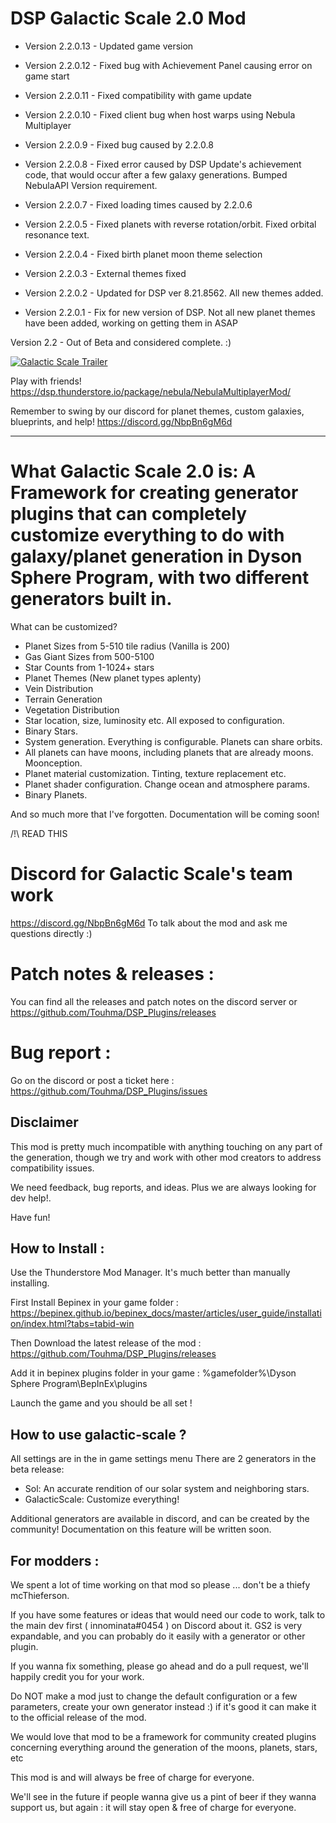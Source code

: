 # DSP Galactic Scale 2.0 Mod

 - Version 2.2.0.13 - Updated game version
 
 - Version 2.2.0.12 - Fixed bug with Achievement Panel causing error on game start

 - Version 2.2.0.11 - Fixed compatibility with game update

 - Version 2.2.0.10 - Fixed client bug when host warps using Nebula Multiplayer

 - Version 2.2.0.9 - Fixed bug caused by 2.2.0.8
 
 - Version 2.2.0.8 - Fixed error caused by DSP Update's achievement code, that would occur after a few galaxy generations. Bumped NebulaAPI Version requirement.

 - Version 2.2.0.7 - Fixed loading times caused by 2.2.0.6

 - Version 2.2.0.5 - Fixed planets with reverse rotation/orbit. Fixed orbital resonance text.

 - Version 2.2.0.4 - Fixed birth planet moon theme selection

 - Version 2.2.0.3 - External themes fixed

 - Version 2.2.0.2 - Updated for DSP ver 8.21.8562. All new themes added.

 - Version 2.2.0.1 - Fix for new version of DSP. Not all new planet themes have been added, working on getting them in ASAP

Version 2.2 - Out of Beta and considered complete. :)

[![Galactic Scale Trailer](https://github.com/Touhma/DSP_Plugins/blob/main/thumb.png?raw=true)](https://www.youtube.com/watch?v=JpdW3S73hYw "Galactic Scale Trailer - Click to Watch!")

Play with friends!
https://dsp.thunderstore.io/package/nebula/NebulaMultiplayerMod/

Remember to swing by our discord for planet themes, custom galaxies, blueprints, and help!
https://discord.gg/NbpBn6gM6d

-----------

# What Galactic Scale 2.0 is: A Framework for creating generator plugins that can completely customize everything to do with galaxy/planet generation in Dyson Sphere Program, with two different generators built in.

What can be customized?

- Planet Sizes from 5-510 tile radius (Vanilla is 200)
- Gas Giant Sizes from 500-5100
- Star Counts from 1-1024+ stars
- Planet Themes (New planet types aplenty)
- Vein Distribution
- Terrain Generation
- Vegetation Distribution
- Star location, size, luminosity etc. All exposed to configuration.
- Binary Stars.
- System generation. Everything is configurable. Planets can share orbits.
- All planets can have moons, including planets that are already moons. Moonception.
- Planet material customization. Tinting, texture replacement etc.
- Planet shader configuration. Change ocean and atmosphere params.
- Binary Planets.

And so much more that I've forgotten. Documentation will be coming soon!

/!\ READ THIS

# Discord for Galactic Scale's team work
https://discord.gg/NbpBn6gM6d To talk about the mod and ask me questions directly :)

# Patch notes & releases :
You can find all the releases and patch notes on the discord server or https://github.com/Touhma/DSP_Plugins/releases

# Bug report :
Go on the discord or post a ticket here :
https://github.com/Touhma/DSP_Plugins/issues

## Disclaimer
This mod is pretty much incompatible with anything touching on any part of the generation, though we try and work with other mod creators to address compatibility issues.

We need feedback, bug reports, and ideas. Plus we are always looking for dev help!.

Have fun!

## How to Install :

Use the Thunderstore Mod Manager. It's much better than manually installing.

First Install Bepinex in your game
folder : https://bepinex.github.io/bepinex_docs/master/articles/user_guide/installation/index.html?tabs=tabid-win

Then Download the latest release of the mod : https://github.com/Touhma/DSP_Plugins/releases

Add it in bepinex plugins folder in your game : %gamefolder%\Dyson Sphere Program\BepInEx\plugins

Launch the game and you should be all set !

## How to use galactic-scale ?

All settings are in the in game settings menu
There are 2 generators in the beta release:
- Sol: An accurate rendition of our solar system and neighboring stars.
- GalacticScale: Customize everything!

Additional generators are available in discord, and can be created by the community! Documentation on this feature will be written soon.

## For modders :

We spent a lot of time working on that mod so please ... don't be a thiefy mcThieferson.

If you have some features or ideas that would need our code to work, talk to the main dev first ( innominata#0454 ) on Discord about it. GS2 is very expandable, and you can probably do it easily with a generator or other plugin.

If you wanna fix something, please go ahead and do a pull request, we'll happily credit you for your work.

Do NOT make a mod just to change the default configuration or a few parameters, create your own generator instead :) if it's good it can make it to the official release of the mod.

We would love that mod to be a framework for community created plugins concerning everything around the generation of the moons, planets, stars, etc

This mod is and will always be free of charge for everyone.

We'll see in the future if people wanna give us a pint of beer if they wanna support us, but again : it will stay open & free of charge for everyone.
